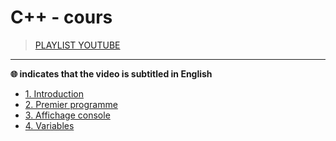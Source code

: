 # C++ - cours

> [PLAYLIST YOUTUBE](https://www.youtube.com/playlist?list=PLrSOXFDHBtfFKOzlm5iCBeXDTLxXdmxpx)

---

**🌐 indicates that the video is subtitled in English**

+ [1. Introduction](https://www.youtube.com/watch?v=f3UVQPbw32w)
+ [2. Premier programme](https://www.youtube.com/watch?v=FjG4HYo-Jm0)
+ [3. Affichage console](https://www.youtube.com/watch?v=lS4sXuTXkyI)
+ [4. Variables](https://www.youtube.com/watch?v=3exIzj5MYzU)
